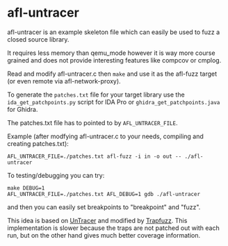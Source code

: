 # afl-untracer

afl-untracer is an example skeleton file which can easily be used to fuzz
a closed source library.

It requires less memory than qemu_mode however it is way
more course grained and does not provide interesting features like compcov
or cmplog.

Read and modify afl-untracer.c then `make` and use it as the afl-fuzz target
(or even remote via afl-network-proxy).

To generate the `patches.txt` file for your target library use the
`ida_get_patchpoints.py` script for IDA Pro or
`ghidra_get_patchpoints.java` for Ghidra.

The patches.txt file has to pointed to by `AFL_UNTRACER_FILE`.

Example (after modfying afl-untracer.c to your needs, compiling and creating
patches.txt):
```
AFL_UNTRACER_FILE=./patches.txt afl-fuzz -i in -o out -- ./afl-untracer
```

To testing/debugging you can try:
```
make DEBUG=1
AFL_UNTRACER_FILE=./patches.txt AFL_DEBUG=1 gdb ./afl-untracer
```
and then you can easily set breakpoints to "breakpoint" and "fuzz".

This idea is based on [UnTracer](https://github.com/FoRTE-Research/UnTracer-AFL)
and modified by [Trapfuzz](https://github.com/googleprojectzero/p0tools/tree/master/TrapFuzz).
This implementation is slower because the traps are not patched out with each
run, but on the other hand gives much better coverage information.
